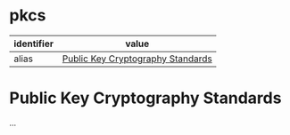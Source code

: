 # pkcs

| identifier     | value
| -------------- | -----
| alias          | [Public Key Cryptography Standards](#public-key-cryptography-standards)

# Public Key Cryptography Standards
...